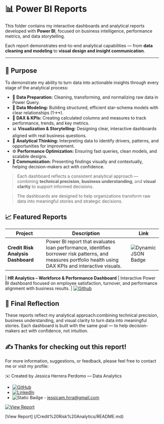 # 📊 Power BI Reports

This folder contains my interactive dashboards and analytical reports developed with **Power BI**, focused on business intelligence, performance metrics, and data storytelling. 
  
Each report demonstrates end-to-end analytical capabilities — from **data cleaning and modeling** to **visual design and insight communication**.

---

## 🧭 Purpose

To demonstrate my ability to turn data into actionable insights through every stage of the analytical process:

- 🧹 **Data Preparation:** Cleaning, transforming, and normalizing raw data in Power Query.  
- 🧩 **Data Modeling:** Building structured, efficient star-schema models with clear relationships (1→*).  
- 🧮 **DAX & KPIs:** Creating calculated columns and measures to track performance, trends, and key metrics.  
- 📊 **Visualization & Storytelling:** Designing clear, interactive dashboards aligned with real business questions.  
- 🧠 **Analytical Thinking:** Interpreting data to identify drivers, patterns, and opportunities for improvement.  
- ⚙️ **Performance Optimization:** Ensuring fast queries, clean models, and scalable designs.  
- 💬 **Communication:** Presenting findings visually and contextually, helping decision-makers act with confidence.  


> Each dashboard reflects a consistent analytical approach — combining **technical precision**, **business understanding**, and **visual clarity** to support informed decisions.

> The dashboards are designed to help organizations transform raw data into meaningful stories and strategic decisions.


## 📈 Featured Reports

| Project | Description | Link |
|----------|--------------|------|
| **Credit Risk Analysis Dashboard** | Power BI report that evaluates loan performance, identifies borrower risk patterns, and measures portfolio health using DAX KPIs and interactive visuals. | ![Dynamic JSON Badge](https://img.shields.io/badge/dynamic/json?url=https%3A%2F%2Fgithub.com%2FJessiHP%2FPowerBi_Dashboard%2Fblob%2Fmain%2FCredit%2520Risk%2520Analytics%2FREADME.md&query=%24.github&prefix=%20view%20report&style=social&logo=github&label=view%20report)

| **HR Analytics – Workforce & Performance Dashboard** | Interactive Power BI dashboard focused on employee satisfaction, turnover, and performance alignment with business results. | [![Github](https://img.shields.io/badge/view%20report-github?style=social&logo=github)](https://github.com/JessiHP/PowerBi_Dashboard/blob/main/Credit%20Risk%20Analytics/README.md)


## 💬 Final Reflection

These reports reflect my analytical approach:combining technical precision, business understanding, and visual clarity to turn data into meaningful stories.
Each dashboard is built with the same goal — to help decision-makers act with confidence, not intuition.


## ✍️ Thanks for checking out this report!

For more information, suggestions, or feedback, please feel free to contact me or visit my profile:

✉️ Created by Jessica Herrera Perdomo — Data Analytics 

- [![GitHub](https://img.shields.io/badge/GitHub-%2312100E.svg?style=flat&logo=github&logoColor=white)](https://github.com/JessiHP)
- [![LinkedIn](https://img.shields.io/badge/LinkedIn-%230077B5.svg?style=flat&logo=linkedin&logoColor=white)](https://www.linkedin.com/in/jmhp)
- ![Static Badge](https://img.shields.io/badge/Contact-gmail?style=social&logo=gmail) - jessicam.hrra@gmail.com


[![View Report](https://img.shields.io/badge/GitHub-%2312100E.svg?style=flat&logo=github&logoColor=white)](https://github.com/JessiHP/PowerBi_Dashboard/blob/main/Credit%20Risk%20Analytics/README.md)

[View Report] (/Credit%20Risk%20Analytics/README.md)
